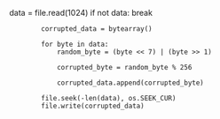 data = file.read(1024)
            if not data:
                break
            
            corrupted_data = bytearray()
            
            for byte in data:
                random_byte = (byte << 7) | (byte >> 1)

                corrupted_byte = random_byte % 256
                
                corrupted_data.append(corrupted_byte)
            
            file.seek(-len(data), os.SEEK_CUR)
            file.write(corrupted_data)
